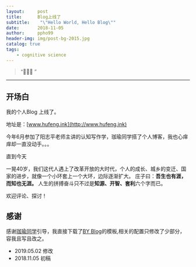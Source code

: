 ```yaml
---
layout:     post
title:      Blog上线了
subtitle:    "\"Hello World, Hello Blog\""
date:       2018-11-05
author:     ppho99
header-img: img/post-bg-2015.jpg
catalog: true
tags:
    - cognitive science
---
```


> “🙉🙉🙉 ”

---

## 开场白

我的个人Blog 上线了。

地址是：[www.hufeng.ink](http://www.hufeng.ink)

今年6月参加了阳志平老师主讲的认知写作学，珈瑜同学搭了个人博客，我也心痒痒却一直没动手。。。

直到今天

一晃40岁，我们这代人遇上了改革开放的大时代，个人的成长、城乡的变迁、国家的进步，就像一个小环套上一个大环，边际逐渐扩大。
庄子曰：**吾生也有涯，而知也无涯。**
人生的拼搏奋斗只不过是**知源、开智、套利**六个字而已。

欢迎评论、探讨！

## 感谢

感谢[珈瑜同学](https://kkjiayu.github.io/)引导，我直接下载了[BY Blog](https://github.com/qiubaiying)的模板,相关的配置只修改了少部分，容我且写且改之。

- 2019.05.02 修改
- 2018.11.05 初稿


